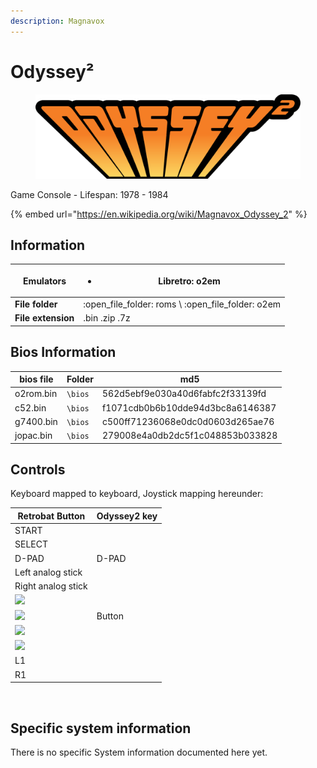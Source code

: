 ```yaml
---
description: Magnavox
---
```


# Odyssey²

<div align="left">

<figure><img src="https://raw.githubusercontent.com/fabricecaruso/es-theme-carbon/52ff37c9e265587d006945a2ba695b5a962b3a3d/art/logos/odyssey2.svg" alt=""><figcaption></figcaption></figure>

</div>

Game Console - Lifespan: 1978 - 1984

{% embed url="https://en.wikipedia.org/wiki/Magnavox_Odyssey_2" %}

## Information

| **Emulators**      | <ul><li>Libretro: o2em</li></ul>                      |
| ------------------ | ----------------------------------------------------- |
| **File folder**    | :open\_file\_folder: roms \ :open\_file\_folder: o2em |
| **File extension** | .bin .zip .7z                                         |

## Bios Information

| bios file | Folder  | md5                              |
| --------- | ------- | -------------------------------- |
| o2rom.bin | `\bios` | 562d5ebf9e030a40d6fabfc2f33139fd |
| c52.bin   | `\bios` | f1071cdb0b6b10dde94d3bc8a6146387 |
| g7400.bin | `\bios` | c500ff71236068e0dc0d0603d265ae76 |
| jopac.bin | `\bios` | 279008e4a0db2dc5f1c048853b033828 |

## Controls

Keyboard mapped to keyboard, Joystick mapping hereunder:

| Retrobat Button                                       | Odyssey2 key |
| ----------------------------------------------------- | ------------ |
| START                                                 |              |
| SELECT                                                |              |
| D-PAD                                                 | D-PAD        |
| Left analog stick                                     |              |
| Right analog stick                                    |              |
| ![](<../../../.gitbook/assets/image (2) (1) (1).png>) |              |
| ![](<../../../.gitbook/assets/image (1) (2) (1).png>) | Button       |
| ![](<../../../.gitbook/assets/image (4) (1).png>)     |              |
| ![](<../../../.gitbook/assets/image (3) (1) (2).png>) |              |
| L1                                                    |              |
| R1                                                    |              |

<div align="left">

<figure><img src="https://i.imgur.com/1eW9xUn.png" alt=""><figcaption></figcaption></figure>

</div>

## Specific system information

There is no specific System information documented here yet.
